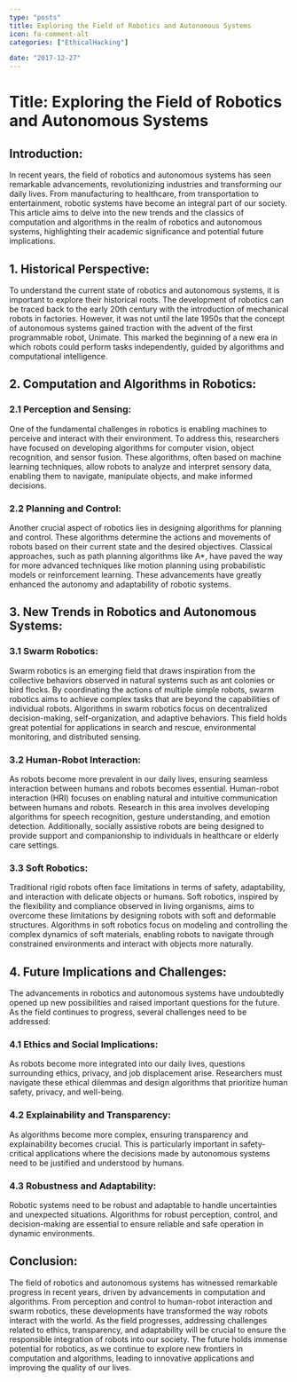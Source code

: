 ```yaml
---
type: "posts"
title: Exploring the Field of Robotics and Autonomous Systems
icon: fa-comment-alt
categories: ["EthicalHacking"]

date: "2017-12-27"
---
```




# Title: Exploring the Field of Robotics and Autonomous Systems

## Introduction:

In recent years, the field of robotics and autonomous systems has seen remarkable advancements, revolutionizing industries and transforming our daily lives. From manufacturing to healthcare, from transportation to entertainment, robotic systems have become an integral part of our society. This article aims to delve into the new trends and the classics of computation and algorithms in the realm of robotics and autonomous systems, highlighting their academic significance and potential future implications.

## 1. Historical Perspective:

To understand the current state of robotics and autonomous systems, it is important to explore their historical roots. The development of robotics can be traced back to the early 20th century with the introduction of mechanical robots in factories. However, it was not until the late 1950s that the concept of autonomous systems gained traction with the advent of the first programmable robot, Unimate. This marked the beginning of a new era in which robots could perform tasks independently, guided by algorithms and computational intelligence.

## 2. Computation and Algorithms in Robotics:

### 2.1 Perception and Sensing:

One of the fundamental challenges in robotics is enabling machines to perceive and interact with their environment. To address this, researchers have focused on developing algorithms for computer vision, object recognition, and sensor fusion. These algorithms, often based on machine learning techniques, allow robots to analyze and interpret sensory data, enabling them to navigate, manipulate objects, and make informed decisions.

### 2.2 Planning and Control:

Another crucial aspect of robotics lies in designing algorithms for planning and control. These algorithms determine the actions and movements of robots based on their current state and the desired objectives. Classical approaches, such as path planning algorithms like A*, have paved the way for more advanced techniques like motion planning using probabilistic models or reinforcement learning. These advancements have greatly enhanced the autonomy and adaptability of robotic systems.

## 3. New Trends in Robotics and Autonomous Systems:

### 3.1 Swarm Robotics:

Swarm robotics is an emerging field that draws inspiration from the collective behaviors observed in natural systems such as ant colonies or bird flocks. By coordinating the actions of multiple simple robots, swarm robotics aims to achieve complex tasks that are beyond the capabilities of individual robots. Algorithms in swarm robotics focus on decentralized decision-making, self-organization, and adaptive behaviors. This field holds great potential for applications in search and rescue, environmental monitoring, and distributed sensing.

### 3.2 Human-Robot Interaction:

As robots become more prevalent in our daily lives, ensuring seamless interaction between humans and robots becomes essential. Human-robot interaction (HRI) focuses on enabling natural and intuitive communication between humans and robots. Research in this area involves developing algorithms for speech recognition, gesture understanding, and emotion detection. Additionally, socially assistive robots are being designed to provide support and companionship to individuals in healthcare or elderly care settings.

### 3.3 Soft Robotics:

Traditional rigid robots often face limitations in terms of safety, adaptability, and interaction with delicate objects or humans. Soft robotics, inspired by the flexibility and compliance observed in living organisms, aims to overcome these limitations by designing robots with soft and deformable structures. Algorithms in soft robotics focus on modeling and controlling the complex dynamics of soft materials, enabling robots to navigate through constrained environments and interact with objects more naturally.

## 4. Future Implications and Challenges:

The advancements in robotics and autonomous systems have undoubtedly opened up new possibilities and raised important questions for the future. As the field continues to progress, several challenges need to be addressed:

### 4.1 Ethics and Social Implications:

As robots become more integrated into our daily lives, questions surrounding ethics, privacy, and job displacement arise. Researchers must navigate these ethical dilemmas and design algorithms that prioritize human safety, privacy, and well-being.

### 4.2 Explainability and Transparency:

As algorithms become more complex, ensuring transparency and explainability becomes crucial. This is particularly important in safety-critical applications where the decisions made by autonomous systems need to be justified and understood by humans.

### 4.3 Robustness and Adaptability:

Robotic systems need to be robust and adaptable to handle uncertainties and unexpected situations. Algorithms for robust perception, control, and decision-making are essential to ensure reliable and safe operation in dynamic environments.

## Conclusion:

The field of robotics and autonomous systems has witnessed remarkable progress in recent years, driven by advancements in computation and algorithms. From perception and control to human-robot interaction and swarm robotics, these developments have transformed the way robots interact with the world. As the field progresses, addressing challenges related to ethics, transparency, and adaptability will be crucial to ensure the responsible integration of robots into our society. The future holds immense potential for robotics, as we continue to explore new frontiers in computation and algorithms, leading to innovative applications and improving the quality of our lives.